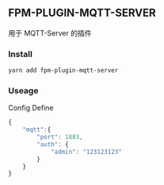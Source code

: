 ## FPM-PLUGIN-MQTT-SERVER
用于 MQTT-Server 的插件

### Install
```bash
yarn add fpm-plugin-mqtt-server
```

### Useage

Config Define

```javascript
{
    "mqtt":{
        "port": 1883,
        "auth": {
            "admin": "123123123"
        }
    }
}
```

### 
